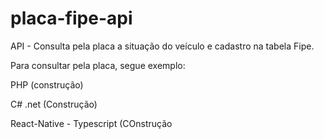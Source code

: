 # placa-fipe-api
API - Consulta pela placa a situação do veículo e cadastro na tabela Fipe.

Para consultar pela placa, segue exemplo:

PHP
(construção)

C# .net
(Construção)

React-Native - Typescript
(COnstrução
